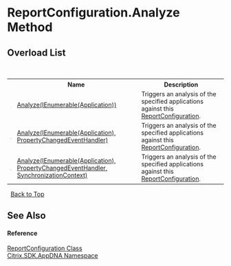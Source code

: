# ReportConfiguration.Analyze Method 
 


## Overload List
&nbsp;<table><tr><th></th><th>Name</th><th>Description</th></tr><tr><td>![Public method](media/pubmethod.gif "Public method")</td><td><a href="83c309bc-d252-7ee0-e927-3a00c154394d">Analyze(IEnumerable(Application))</a></td><td>
Triggers an analysis of the specified applications against this <a href="65f3ee4f-5129-5083-b4da-0f1e23fc3784">ReportConfiguration</a>.</td></tr><tr><td>![Public method](media/pubmethod.gif "Public method")</td><td><a href="b1942b51-9b1d-9fac-f860-34542d136445">Analyze(IEnumerable(Application), PropertyChangedEventHandler)</a></td><td>
Triggers an analysis of the specified applications against this <a href="65f3ee4f-5129-5083-b4da-0f1e23fc3784">ReportConfiguration</a>.</td></tr><tr><td>![Public method](media/pubmethod.gif "Public method")</td><td><a href="a0c29388-3f90-9ecc-4ccd-2e3ebe8a75af">Analyze(IEnumerable(Application), PropertyChangedEventHandler, SynchronizationContext)</a></td><td>
Triggers an analysis of the specified applications against this <a href="65f3ee4f-5129-5083-b4da-0f1e23fc3784">ReportConfiguration</a>.</td></tr></table>&nbsp;
<a href="#reportconfiguration.analyze-method">Back to Top</a>

## See Also


#### Reference
<a href="65f3ee4f-5129-5083-b4da-0f1e23fc3784">ReportConfiguration Class</a><br /><a href="fe2d265b-410b-8b11-1eb4-a790e0b062bf">Citrix.SDK.AppDNA Namespace</a><br />